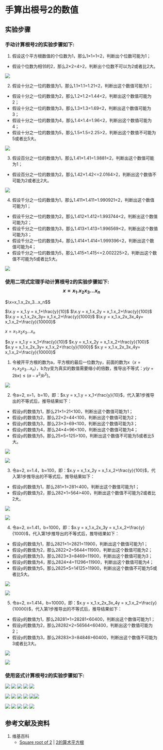 # 手算出根号2的数值

## 实验步骤

### 手动计算根号2的实验步骤如下:

1. 假设这个平方根数值的个位数为1，那么1×1=1<2，判断出个位数可能为1；
- 假设个位数为相邻的2，那么2×2=4>2，判断出个位数不可以为2或者比2大。

![](/images/数系/可比数和不可比数/手算出根号2的数值/1a1.jpg)

2. 假设十分之一位的数值为1，那么1.1×1.1=1.21<2，判断出这个数值可能为1；
- 假设十分之一位的数值为2，那么1.2×1.2=1.44<2，判断出这个数值可能为2；
- 假设十分之一位的数值为3，那么1.3×1.3=1.69<2，判断出这个数值可能为3；
- 假设十分之一位的数值为4，那么1.4×1.4=1.96<2，判断出这个数值可能为4；
- 假设十分之一位的数值为5，那么1.5×1.5=2.25>2，判断出这个数值不可能为5或者比5大。

![](/images/数系/可比数和不可比数/手算出根号2的数值/1a2.jpg)

3. 假设百分之一位的数值为1，那么1.41×1.41=1.9881<2，判断出这个数值可能为1；
- 假设百分之一位的数值为2，那么1.42×1.42<=2.0164>2，判断出这个数值不可能为2或者比2大。

![](/images/数系/可比数和不可比数/手算出根号2的数值/1a3.jpg)

4. 假设千分之一位的数值为1，那么1.411×1.411=1.990921<2，判断出这个数值可能为1；
- 假设千分之一位的数值为2，那么1.412×1.412=1.993744<2，判断出这个数值可能为2；
- 假设千分之一位的数值为3，那么1.413×1.413=1.996569<2，判断出这个数值可能为3；
- 假设千分之一位的数值为4，那么1.414×1.414=1.999396<2，判断出这个数值可能为4；
- 假设千分之一位的数值为5，那么1.415×1.415<=2.002225>2，判断出这个数值不可能为5或者比5大。

![](/images/数系/可比数和不可比数/手算出根号2的数值/1a4.jpg)

### 使用二项式定理手动计算根号2的实验步骤如下:$$x=x_1.x_2x_3...x_n$$


$\x=x_1.x_2x_3...x_n$$

$\x.y = x_1.y = x_1+\frac{y}{10}$
$\x.y = x_1.x_2y = x_1.x_2+\frac{y}{100}$
$\x.y = x_1.x_2x_3y= x_1.x_2+\frac{y}{1000}$
$\x.y = x_1.x_2x_3x_4y= x_1.x_2+\frac{y}{10000}$

$x=x_1.x_2x_3...x_n$

$x.y = x_1.y = x_1+\frac{y}{10}$
$x.y = x_1.x_2y = x_1.x_2+\frac{y}{100}$
$x.y = x_1.x_2x_3y= x_1.x_2+\frac{y}{1000}$
$x.y = x_1.x_2x_3x_4y= x_1.x_2+\frac{y}{10000}$

1. 令被开平方根的数为a，平方根的最后一位数为y，前面的数为x（$x=x_1.x_2x_3...x_n$），b为y变为真实的数值需要缩小的倍数，推导出不等式：$y(y+2bx)≤(a-x^2)b^2)$。

![](/images/数系/可比数和不可比数/手算出根号2的数值/2a1.jpg)

2. 令a=2, x=1，b=10，即：$x.y = x_1.y = x_1+\frac{y}{10}$，代入第1步推导出的不等式后，推导结果如下：
- 假设y的数值为1，那么21×1=21<100，判断出这个数值可能为1；
- 假设y的数值为2，那么22×2=44<100，判断出这个数值可能为2；
- 假设y的数值为3，那么23×3=69<100，判断出这个数值可能为3；
- 假设y的数值为4，那么24×4=96<100，判断出这个数值可能为4；
- 假设y的数值为5，那么25×5=125>100，判断出这个数值不可能为5或者比5大。

![](/images/数系/可比数和不可比数/手算出根号2的数值/2a2.jpg)

![](/images/数系/可比数和不可比数/手算出根号2的数值/2a2-1.jpg)

3. 令a=2, x=1.4，b=100，即：$x.y = x_1.x_2y = x_1.x_2+\frac{y}{100}$，代入第1步推导出的不等式后，推导结果如下：
- 假设y的数值为1，那么281×1=281<400，判断出这个数值可能为1；
- 假设y的数值为2，那么282×1=564>400，判断出这个数值不可能为2或者比2大。

![](/images/数系/可比数和不可比数/手算出根号2的数值/2a3.jpg)

![](/images/数系/可比数和不可比数/手算出根号2的数值/2a3-1.jpg)

4. 令a=2, x=1.41，b=1000，即：$x.y = x_1.x_2x_3y = x_1.x_2+\frac{y}{1000}$，代入第1步推导出的不等式后，推导结果如下：
- 假设y的数值为1，那么2821×1=2821<11900，判断出这个数值可能为1；
- 假设y的数值为2，那么2822×2=5644<11900，判断出这个数值可能为2；
- 假设y的数值为3，那么2823×3=8469<11900，判断出这个数值可能为3；
- 假设y的数值为4，那么2824×4=11296<11900，判断出这个数值可能为4；
- 假设y的数值为5，那么2825×5=14125>11900，判断出这个数值不可能为5或者比5大。

![](/images/数系/可比数和不可比数/手算出根号2的数值/2a4.jpg)

![](/images/数系/可比数和不可比数/手算出根号2的数值/2a4-1.jpg)

5. 令a=2, x=1.414，b=10000，即：$x.y = x_1.x_2x_3x_4y = x_1.x_2+\frac{y}{10000}$，代入第1步推导出的不等式后，推导结果如下：
- 假设y的数值为1，那么28281×1=28281<60400，判断出这个数值可能为1；
- 假设y的数值为2，那么28282×2=56564<60400，判断出这个数值可能为2；
- 假设y的数值为3，那么28283×3=84846>60400，判断出这个数值不可能为3或者比3大。

![](/images/数系/可比数和不可比数/手算出根号2的数值/2a5.jpg)

![](/images/数系/可比数和不可比数/手算出根号2的数值/2a5-1.jpg)

### 使用竖式计算根号2的实验步骤如下:

![](/images/数系/可比数和不可比数/手算出根号2的数值/3a1.jpg)
![](/images/数系/可比数和不可比数/手算出根号2的数值/3a2.jpg)
![](/images/数系/可比数和不可比数/手算出根号2的数值/3a3.jpg)
![](/images/数系/可比数和不可比数/手算出根号2的数值/3a4.jpg)
![](/images/数系/可比数和不可比数/手算出根号2的数值/3a5.jpg)

![](/images/数系/可比数和不可比数/手算出根号2的数值/3a6.jpg)
![](/images/数系/可比数和不可比数/手算出根号2的数值/3a7.jpg)
![](/images/数系/可比数和不可比数/手算出根号2的数值/3a8.jpg)
![](/images/数系/可比数和不可比数/手算出根号2的数值/3a9.jpg)
![](/images/数系/可比数和不可比数/手算出根号2的数值/3a10.jpg)![](/images/数系/可比数和不可比数/手算出根号2的数值/3a1.jpg)

![](/images/数系/可比数和不可比数/手算出根号2的数值/3a11.jpg)
![](/images/数系/可比数和不可比数/手算出根号2的数值/3a12.jpg)
![](/images/数系/可比数和不可比数/手算出根号2的数值/3a13.jpg)
![](/images/数系/可比数和不可比数/手算出根号2的数值/3a14.jpg)
![](/images/数系/可比数和不可比数/手算出根号2的数值/3a15.jpg)

## 参考文献及资料

1. 维基百科
	- [Square root of 2](https://en.wikipedia.org/wiki/Square_root_of_2) |  [2的算术平方根](https://zh.wikipedia.org/wiki/2的算术平方根)